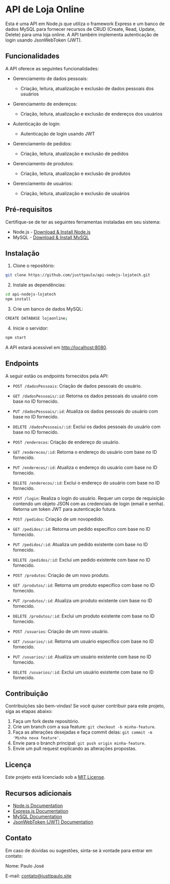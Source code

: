 # API de Loja Online

Esta é uma API em Node.js que utiliza o framework Express e um banco de dados MySQL para fornecer recursos de CRUD (Create, Read, Update, Delete) para uma loja online. A API também implementa autenticação de login usando JsonWebToken (JWT).

## Funcionalidades

A API oferece as seguintes funcionalidades:

- Gerenciamento de dados pessoais:
  - Criação, leitura, atualização e exclusão de dados pessoais dos usuários

- Gerenciamento de endereços:
  - Criação, leitura, atualização e exclusão de endereços dos usuários

- Autenticação de login:
  - Autenticação de login usando JWT

- Gerenciamento de pedidos:
  - Criação, leitura, atualização e exclusão de pedidos

- Gerenciamento de produtos:
  - Criação, leitura, atualização e exclusão de produtos

- Gerenciamento de usuários:
  - Criação, leitura, atualização e exclusão de usuários

## Pré-requisitos

Certifique-se de ter as seguintes ferramentas instaladas em seu sistema:

- Node.js - [Download & Install Node.js](https://nodejs.org/en/download/)
- MySQL - [Download & Install MySQL](https://dev.mysql.com/downloads/)

## Instalação

1. Clone o repositório:

```bash
git clone https://github.com/justtpaulo/api-nodejs-lojatech.git
```

2. Instale as dependências:

```bash
cd api-nodejs-lojatech
npm install
```

3. Crie um banco de dados MySQL:

```bash
CREATE DATABASE lojaonline;
```

4. Inicie o servidor:

```bash
npm start
```

A API estará acessível em [http://localhost:8080](http://localhost:8080).

## Endpoints

A seguir estão os endpoints fornecidos pela API:

- `POST /dadosPessoais`: Criação de dados pessoais do usuário.
- `GET /dadosPessoais/:id`: Retorna os dados pessoais do usuário com base no ID fornecido.
- `PUT /dadosPessoais/:id`: Atualiza os dados pessoais do usuário com base no ID fornecido.
- `DELETE /dadosPessoais/:id`: Exclui os dados pessoais do usuário com base no ID fornecido.

- `POST /enderecos`: Criação de endereço do usuário.
- `GET /enderecos/:id`: Retorna o endereço do usuário com base no ID fornecido.
- `PUT /enderecos/:id`: Atualiza o endereço do usuário com base no ID fornecido.
- `DELETE /enderecos/:id`: Exclui o endereço do usuário com base no ID fornecido.

- `POST /login`: Realiza o login do usuário. Requer um corpo de requisição contendo um objeto JSON com as credenciais de login (email e senha). Retorna um token JWT para autenticação futura.

- `POST /pedidos`: Criação de um novopedido.
- `GET /pedidos/:id`: Retorna um pedido específico com base no ID fornecido.
- `PUT /pedidos/:id`: Atualiza um pedido existente com base no ID fornecido.
- `DELETE /pedidos/:id`: Exclui um pedido existente com base no ID fornecido.

- `POST /produtos`: Criação de um novo produto.
- `GET /produtos/:id`: Retorna um produto específico com base no ID fornecido.
- `PUT /produtos/:id`: Atualiza um produto existente com base no ID fornecido.
- `DELETE /produtos/:id`: Exclui um produto existente com base no ID fornecido.

- `POST /usuarios`: Criação de um novo usuário.
- `GET /usuarios/:id`: Retorna um usuário específico com base no ID fornecido.
- `PUT /usuarios/:id`: Atualiza um usuário existente com base no ID fornecido.
- `DELETE /usuarios/:id`: Exclui um usuário existente com base no ID fornecido.

## Contribuição

Contribuições são bem-vindas! Se você quiser contribuir para este projeto, siga as etapas abaixo:

1. Faça um fork deste repositório.
2. Crie um branch com a sua feature: `git checkout -b minha-feature`.
3. Faça as alterações desejadas e faça commit delas: `git commit -m 'Minha nova feature'`.
4. Envie para o branch principal: `git push origin minha-feature`.
5. Envie um pull request explicando as alterações propostas.

## Licença

Este projeto está licenciado sob a [MIT License](https://opensource.org/licenses/MIT).

## Recursos adicionais

- [Node.js Documentation](https://nodejs.org/en/docs/)
- [Express.js Documentation](https://expressjs.com/)
- [MySQL Documentation](https://dev.mysql.com/doc/)
- [JsonWebToken (JWT) Documentation](https://jwt.io/introduction/)

## Contato

Em caso de dúvidas ou sugestões, sinta-se à vontade para entrar em contato:

Nome: Paulo José

E-mail: contato@justtpaulo.site
